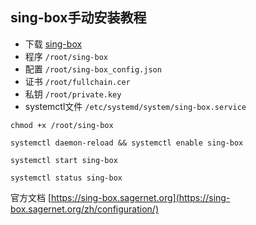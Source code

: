 ## sing-box手动安装教程

- 下载 [sing-box](https://github.com/SagerNet/sing-box/releases)
- 程序 `/root/sing-box`
- 配置 `/root/sing-box_config.json`
- 证书 `/root/fullchain.cer`
- 私钥 `/root/private.key`
- systemctl文件 `/etc/systemd/system/sing-box.service`


```
chmod +x /root/sing-box
```

```
systemctl daemon-reload && systemctl enable sing-box
```

```
systemctl start sing-box
```

```
systemctl status sing-box
```

官方文档 [https://sing-box.sagernet.org](https://sing-box.sagernet.org/zh/configuration/)
